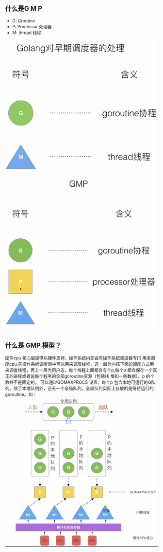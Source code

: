 ## 什么是G M P
* G: Groutine
* P: Processor 处理器
* M: thread 线程

<img style="display: block; margin: 0 auto;" src="../img/early-goroutine.png" alt="" />
<img style="display: block; margin: 0 auto;" src="../img/GMP-intro.png" alt="" />

## 什么是 GMP 模型？
硬件cpu 核心层提供以硬件支持，操作系统内部会有操作系统调度器专门 用来调度cpu,在操作系统调度器中可以用来调度线程，这一层为内核下面的调度方式用来调度线程，再上一层为用户态，每个线程上面都会有个p,每个p 都会保存一个真正的进程或者说每个程序的全部goroutine资源（包括栈 堆和一些数据）。p 的个数并不是固定的， 可以通过GOMAXPROCS 设置。每个p 包含本地可运行的G队列。除了本地队列外，还有一个全局队列，全局队列实际上存放的是等待运行的goroutine。如：
<img style="display: block; margin: 0 auto;" src="../img/go-schedule.png" alt="" />

